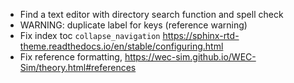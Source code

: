 * Find a text editor with directory search function and spell check
* WARNING: duplicate label for keys (reference warning)
* Fix index toc ``collapse_navigation`` https://sphinx-rtd-theme.readthedocs.io/en/stable/configuring.html
* Fix reference formatting, https://wec-sim.github.io/WEC-Sim/theory.html#references
